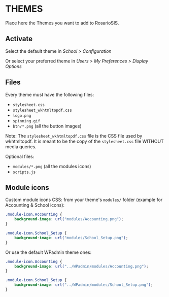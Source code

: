 # THEMES

Place here the Themes you want to add to RosarioSIS.

## Activate

Select the default theme in _School > Configuration_

Or select your preferred theme in _Users > My Preferences > Display Options_

## Files

Every theme must have the following files:

- `stylesheet.css`
- `stylesheet_wkhtmltopdf.css`
- `logo.png`
- `spinning.gif`
- `btn/*.png` (all the button images)

Note:
The `stylesheet_wkhtmltopdf.css` file is the CSS file used by wkhtmltopdf.
It is meant to be the copy of the `stylesheet.css` file WITHOUT media queries.

Optional files:

- `modules/*.png` (all the modules icons)
- `scripts.js`

## Module icons

Custom module icons CSS: from your theme's `modules/` folder (example for Accounting & School icons):

```css
.module-icon.Accounting {
	background-image: url("modules/Accounting.png");
}

.module-icon.School_Setup {
	background-image: url("modules/School_Setup.png");
}
```

Or use the default WPadmin theme ones:

```css
.module-icon.Accounting {
	background-image: url("../WPadmin/modules/Accounting.png");
}

.module-icon.School_Setup {
	background-image: url("../WPadmin/modules/School_Setup.png");
}
```
